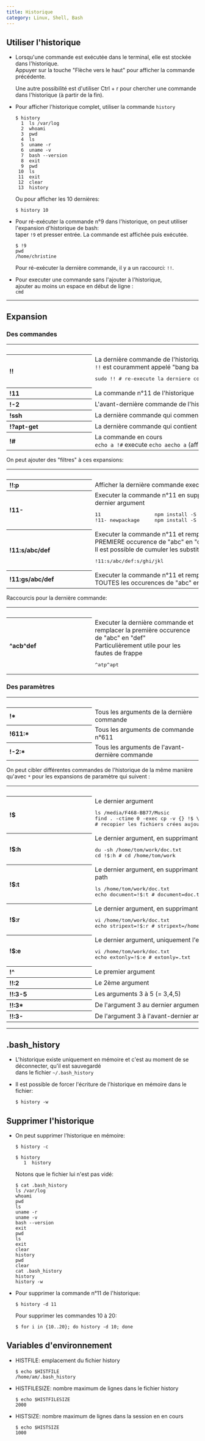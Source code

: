 ```yaml
---
title: Historique
category: Linux, Shell, Bash
---
```


## Utiliser l'historique

* Lorsqu'une commande est exécutée dans le terminal, elle est stockée dans l'historique.  
  Appuyer sur la touche "Flèche vers le haut" pour afficher la commande précédente.

  Une autre possibilité est d'utiliser Ctrl + r pour chercher une commande dans l'historique (à partir de la fin).

* Pour afficher l'historique complet, utiliser la commande `history`

  ```
  $ history
    1  ls /var/log
    2  whoami
    3  pwd
    4  ls
    5  uname -r
    6  uname -v
    7  bash --version
    8  exit
    9  pwd
   10  ls
   11  exit
   12  clear
   13  history
  ```

  Ou pour afficher les 10 dernières:

  ```
  $ history 10
  ```

* Pour ré-exécuter la commande n°9 dans l'historique, on peut utiliser l'expansion d'historique de bash:  
  taper `!9` et presser entrée. La commande est affichée puis exécutée.

  ```
  $ !9
  pwd
  /home/christine
  ```

  Pour ré-exécuter la dernière commande, il y a un raccourci: `!!`.

* Pour executer une commande sans l'ajouter à l'historique,  
  ajouter au moins un espace en début de ligne : <code>  cmd</code>

---

## Expansion

### Des commandes

<table>
<tr><td>&emsp;&emsp;&emsp;&emsp;&emsp;&emsp;&emsp;&emsp;&emsp;&emsp;&emsp;&emsp;&emsp;</td><td></td></tr>
<tr>
  <th align="left">!!</th>
  <td>La dernière commande de l'historique<br><code>!!</code> est couramment appelé "bang bang"
  <pre lang="shell">sudo !! # re-execute la derniere commande en mode admin</pre></td>
</tr>
<tr>
  <th align="left">!11</th>
  <td>La commande n°11 de l'historique</td>
</tr>
<tr>
  <th align="left">!-2</th>
  <td>L'avant-dernière commande de l'historique</td>
</tr>
<tr>
  <th align="left">!ssh</th>
  <td>La dernière commande qui commence par "ssh"</td>
</tr>
<tr>
  <th align="left">!?apt-get</th>
  <td>La dernière commande qui contient "apt-get"</td>
</tr>
<tr>
  <th align="left">!#</th>
  <td>La commande en cours<br>
  <code>echo a !#</code> execute <code>echo aecho a</code> (affiche "aecho a")</td>
</tr>
</table>

On peut ajouter des "filtres" à ces expansions:

<table>
<tr><td>&emsp;&emsp;&emsp;&emsp;&emsp;&emsp;&emsp;&emsp;&emsp;&emsp;&emsp;&emsp;&emsp;</td><td></td></tr>
<tr>
  <th align="left">!!:p</th>
  <td>Afficher la dernière commande executée</td>
</tr>
<tr>
  <th align="left">!11-</th>
  <td>Executer la commande n°11 en supprimant le dernier argument
  <pre lang="shell">11                  npm install -S package
!11- newpackage     npm install -S newpackage</pre></td>
</tr>
<tr>
  <th align="left">!11:s/abc/def</th>
  <td>Executer la commande n°11 et remplacer la PREMIERE occurence de "abc" en "def"<br>Il est possible de cumuler les substitutions
  <pre lang="shell">!11:s/abc/def:s/ghi/jkl</pre></td>
</tr>
<tr>
  <th align="left">!11:gs/abc/def</th>
  <td>Executer la commande n°11 et remplacer TOUTES les occurences de "abc" en "def"</td>
</tr>
</table>

Raccourcis pour la dernière commande:

<table>
<tr><td>&emsp;&emsp;&emsp;&emsp;&emsp;&emsp;&emsp;&emsp;&emsp;&emsp;&emsp;&emsp;&emsp;</td><td></td></tr>
<tr>
  <th align="left">^acb^def</th>
  <td>Executer la dernière commande et remplacer la première occurence de "abc" en "def"<br>Particulièrement utile pour les fautes de frappe
  <pre lang="shell">^atp^apt</pre></td>
</tr>
</table>

### Des paramètres

<table>
<tr><td>&emsp;&emsp;&emsp;&emsp;&emsp;&emsp;&emsp;&emsp;&emsp;&emsp;&emsp;&emsp;&emsp;</td><td></td></tr>
<tr>
  <th align="left">!*</th>
  <td>Tous les arguments de la dernière commande</td>
</tr>
<tr>
  <th align="left">!611:*</th>
  <td>Tous les arguments de commande n°611</td>
</tr>
<tr>
  <th align="left">!-2:*</th>
  <td>Tous les arguments de l'avant-dernière commande</td>
</tr>
</table>

On peut cibler différentes commandes de l'historique de la même manière qu'avec `*` pour les expansions de paramètre qui suivent :

<table>
<tr><td>&emsp;&emsp;&emsp;&emsp;&emsp;&emsp;&emsp;&emsp;&emsp;&emsp;&emsp;&emsp;&emsp;</td><td></td></tr>
<tr>
  <th align="left">!$</th>
  <td>Le dernier argument
  <pre lang="shell">ls /media/F468-BB77/Music
find . -ctime 0 -exec cp -v {} !$ \;
# recopier les fichiers crées aujourd'hui dans "/media/..."</pre></td>
</tr>
<tr>
  <th align="left">!$:h</th>
  <td>Le dernier argument, en supprimant le nom de fichier du path
  <pre lang="shell">du -sh /home/tom/work/doc.txt
cd !$:h # cd /home/tom/work</pre></td>
</tr>
<tr>
  <th align="left">!$:t</th>
  <td>Le dernier argument, en supprimant le nom de dossier du path
  <pre lang="shell">ls /home/tom/work/doc.txt
echo document=!$:t # document=doc.txt</pre></td>
</tr>
<tr>
  <th align="left">!$:r</th>
  <td>Le dernier argument, en supprimant l'extension du fichier
  <pre lang="shell">vi /home/tom/work/doc.txt
echo stripext=!$:r # stripext=/home/tom/work/doc</pre></td>
</tr>
<tr>
  <th align="left">!$:e</th>
  <td>Le dernier argument, uniquement l'extension du fichier
  <pre lang="shell">vi /home/tom/work/doc.txt
echo extonly=!$:e # extonly=.txt</pre></td>
</tr>
<tr>
  <th align="left">!^</th>
  <td>Le premier argument</td>
</tr>
<tr>
  <th align="left">!!:2</th>
  <td>Le 2ème argument</td>
</tr>
<tr>
  <th align="left">!!:3-5</th>
  <td>Les arguments 3 à 5 (= 3,4,5)</td>
</tr>
<tr>
  <th align="left">!!:3*</th>
  <td>De l'argument 3 au dernier argument (= de 3 à n)</td>
</tr>
<tr>
  <th align="left">!!:3-</th>
  <td>De l'argument 3 à l'avant-dernier argument (= de 3 à n-1)</td>
</tr>
</table>

---

## .bash_history

* L'historique existe uniquement en mémoire et c'est au moment de se déconnecter, qu'il est sauvegardé  
  dans le fichier `~/.bash_history`

* Il est possible de forcer l'écriture de l'historique en mémoire dans le fichier:

  ```
  $ history -w
  ```

## Supprimer l'historique

* On peut supprimer l'historique en mémoire:

  ```
  $ history -c

  $ history
     1  history
  ```

  Notons que le fichier lui n'est pas vidé:

  ```
  $ cat .bash_history
  ls /var/log
  whoami
  pwd
  ls
  uname -r
  uname -v
  bash --version
  exit
  pwd
  ls
  exit
  clear
  history
  pwd
  clear
  cat .bash_history
  history
  history -w
  ```

* Pour supprimer la commande n°11 de l'historique:

  ```
  $ history -d 11
  ```

   Pour supprimer les commandes 10 à 20:

  ```
  $ for i in {10..20}; do history -d 10; done
  ```

## Variables d'environnement

* HISTFILE: emplacement du fichier history

  ```
  $ echo $HISTFILE
  /home/am/.bash_history
  ```

* HISTFILESIZE: nombre maximum de lignes dans le fichier history

  ```
  $ echo $HISTFILESIZE
  2000
  ```

* HISTSIZE: nombre maximum de lignes dans la session en en cours

  ```
  $ echo $HISTSIZE
  1000
  ```